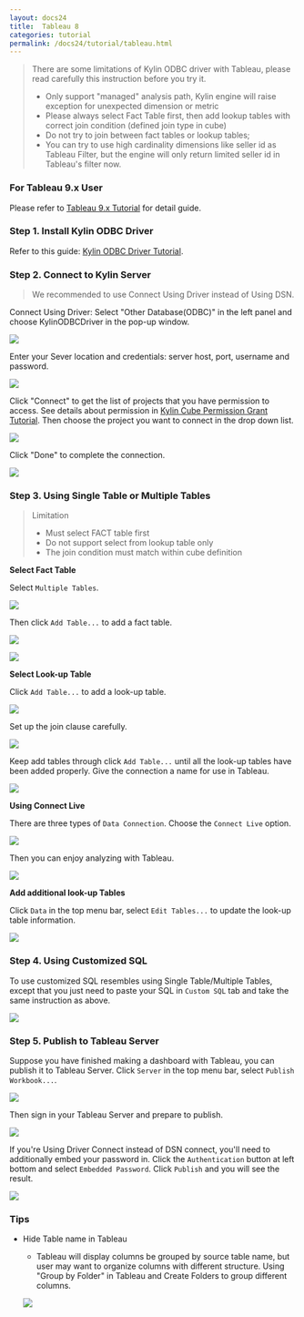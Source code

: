 ```yaml
---
layout: docs24
title:  Tableau 8
categories: tutorial
permalink: /docs24/tutorial/tableau.html
---
```


> There are some limitations of Kylin ODBC driver with Tableau, please read carefully this instruction before you try it.
> 
> * Only support "managed" analysis path, Kylin engine will raise exception for unexpected dimension or metric
> * Please always select Fact Table first, then add lookup tables with correct join condition (defined join type in cube)
> * Do not try to join between fact tables or lookup tables;
> * You can try to use high cardinality dimensions like seller id as Tableau Filter, but the engine will only return limited seller id in Tableau's filter now.

### For Tableau 9.x User
Please refer to [Tableau 9.x Tutorial](./tableau_91.html) for detail guide.

### Step 1. Install Kylin ODBC Driver
Refer to this guide: [Kylin ODBC Driver Tutorial](./odbc.html).

### Step 2. Connect to Kylin Server
> We recommended to use Connect Using Driver instead of Using DSN.

Connect Using Driver: Select "Other Database(ODBC)" in the left panel and choose KylinODBCDriver in the pop-up window. 

![](../../images/Kylin-and-Tableau-Tutorial/1odbc.png)

Enter your Sever location and credentials: server host, port, username and password.

![](../../images/Kylin-and-Tableau-Tutorial/2serverhost.jpg)

Click "Connect" to get the list of projects that you have permission to access. See details about permission in [Kylin Cube Permission Grant Tutorial](./acl.html). Then choose the project you want to connect in the drop down list. 

![](../../images/Kylin-and-Tableau-Tutorial/3project.jpg)

Click "Done" to complete the connection.

![](../../images/Kylin-and-Tableau-Tutorial/4done.jpg)

### Step 3. Using Single Table or Multiple Tables
> Limitation
> 
>    * Must select FACT table first
>    * Do not support select from lookup table only
>    * The join condition must match within cube definition

**Select Fact Table**

Select `Multiple Tables`.

![](../../images/Kylin-and-Tableau-Tutorial/5multipleTable.jpg)

Then click `Add Table...` to add a fact table.

![](../../images/Kylin-and-Tableau-Tutorial/6facttable.jpg)

![](../../images/Kylin-and-Tableau-Tutorial/6facttable2.jpg)

**Select Look-up Table**

Click `Add Table...` to add a look-up table. 

![](../../images/Kylin-and-Tableau-Tutorial/7lkptable.jpg)

Set up the join clause carefully. 

![](../../images/Kylin-and-Tableau-Tutorial/8join.jpg)

Keep add tables through click `Add Table...` until all the look-up tables have been added properly. Give the connection a name for use in Tableau.

![](../../images/Kylin-and-Tableau-Tutorial/9connName.jpg)

**Using Connect Live**

There are three types of `Data Connection`. Choose the `Connect Live` option. 

![](../../images/Kylin-and-Tableau-Tutorial/10connectLive.jpg)

Then you can enjoy analyzing with Tableau.

![](../../images/Kylin-and-Tableau-Tutorial/11analysis.jpg)

**Add additional look-up Tables**

Click `Data` in the top menu bar, select `Edit Tables...` to update the look-up table information.

![](../../images/Kylin-and-Tableau-Tutorial/12edit_tables.jpg)

### Step 4. Using Customized SQL
To use customized SQL resembles using Single Table/Multiple Tables, except that you just need to paste your SQL in `Custom SQL` tab and take the same instruction as above.

![](../../images/Kylin-and-Tableau-Tutorial/19custom.jpg)

### Step 5. Publish to Tableau Server
Suppose you have finished making a dashboard with Tableau, you can publish it to Tableau Server.
Click `Server` in the top menu bar, select `Publish Workbook...`. 

![](../../images/Kylin-and-Tableau-Tutorial/14publish.jpg)

Then sign in your Tableau Server and prepare to publish. 

![](../../images/Kylin-and-Tableau-Tutorial/16prepare-publish.png)

If you're Using Driver Connect instead of DSN connect, you'll need to additionally embed your password in. Click the `Authentication` button at left bottom and select `Embedded Password`. Click `Publish` and you will see the result.

![](../../images/Kylin-and-Tableau-Tutorial/17embedded-pwd.png)

### Tips
* Hide Table name in Tableau

    * Tableau will display columns be grouped by source table name, but user may want to organize columns with different structure. Using "Group by Folder" in Tableau and Create Folders to group different columns.

     ![](../../images/Kylin-and-Tableau-Tutorial/18groupby-folder.jpg)

